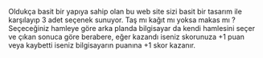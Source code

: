 Oldukça basit bir yapıya sahip olan bu web site sizi basit bir tasarım ile karşılayıp 3 adet seçenek sunuyor. Taş mı kağıt mı yoksa makas mı ?  
Seçeceğiniz hamleye göre arka planda bilgisayar da kendi hamlesini seçer ve çıkan sonuca göre berabere, eğer kazandı iseniz skorunuza +1 puan veya kaybetti iseniz bilgisayarın puanına +1 skor kazanır.


